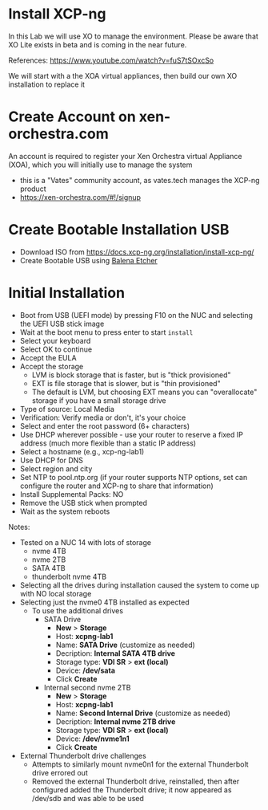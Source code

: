 # Install XCP-ng
In this Lab we will use XO to manage the environment. Please be aware that XO Lite exists in beta and is coming in the near future.

References: https://www.youtube.com/watch?v=fuS7tSOxcSo

We will start with a the XOA virtual appliances, then build our own XO installation to replace it

# Create Account on xen-orchestra.com
An account is required to register your Xen Orchestra virtual Appliance (XOA), which you will initially use to manage the system
- this is a "Vates" community account, as vates.tech manages the XCP-ng product
- https://xen-orchestra.com/#!/signup

# Create Bootable Installation USB
- Download ISO from https://docs.xcp-ng.org/installation/install-xcp-ng/
- Create Bootable USB using [Balena Etcher](https://etcher.balena.io/)

# Initial Installation
- Boot from USB (UEFI mode) by pressing F10 on the NUC and selecting the UEFI USB stick image
- Wait at the boot menu to press enter to start `install`
- Select your keyboard
- Select OK to continue
- Accept the EULA
- Accept the storage
  - LVM is block storage that is faster, but is "thick provisioned"
  - EXT is file storage that is slower, but is "thin provisioned"
  - The default is LVM, but choosing EXT means you can "overallocate" storage if you have a small storage drive
- Type of source: Local Media
- Verification: Verify media or don't, it's your choice
- Select and enter the root password (6+ characters)
- Use DHCP wherever possible - use your router to reserve a fixed IP address (much more flexible than a static IP address)
- Select a hostname (e.g., xcp-ng-lab1)
- Use DHCP for DNS
- Select region and city
- Set NTP to pool.ntp.org (if your router supports NTP options, set can configure the router and XCP-ng to share that information)
- Install Supplemental Packs: NO
- Remove the USB stick when prompted
- Wait as the system reboots

Notes:
- Tested on a NUC 14 with lots of storage
  - nvme 4TB
  - nvme 2TB
  - SATA 4TB
  - thunderbolt nvme 4TB
- Selecting all the drives during installation caused the system to come up with NO local storage
- Selecting just the nvme0 4TB installed as expected
  - To use the additional drives
    - SATA Drive
      - **New** > **Storage**
      - Host: **xcpng-lab1**
      - Name: **SATA Drive** (customize as needed)
      - Decription: **Internal SATA 4TB drive**
      - Storage type: **VDI SR** > **ext (local)**
      - Device: **/dev/sata**
      - Click **Create**
    - Internal second nvme 2TB
      - **New** > **Storage**
      - Host: **xcpng-lab1**
      - Name: **Second Internal Drive** (customize as needed)
      - Decription: **Internal nvme 2TB drive**
      - Storage type: **VDI SR** > **ext (local)**
      - Device: **/dev/nvme1n1**
      - Click **Create**
- External Thunderbolt drive challenges
  - Attempts to similarly mount nvme0n1 for the external Thunderbolt drive errored out
  - Removed the external Thunderbolt drive, reinstalled, then after configured added the Thunderbolt drive; it now appeared as /dev/sdb and was able to be used
